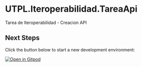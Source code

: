 # UTPL.Iteroperabilidad.TareaApi
Tarea de Iteroperabilidad - Creacion API

## Next Steps

Click the button below to start a new development environment:

[![Open in Gitpod](https://gitpod.io/button/open-in-gitpod.svg)](https://gitpod.io/#https://github.com/fdquinones/Utpl.Interoperabilidad.Api.git)
